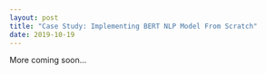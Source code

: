 ```yaml
---
layout: post
title: "Case Study: Implementing BERT NLP Model From Scratch"
date: 2019-10-19
---
```

More coming soon...
